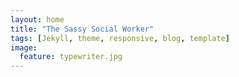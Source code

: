 ```yaml
---
layout: home
title: "The Sassy Social Worker"
tags: [Jekyll, theme, responsive, blog, template]
image:
  feature: typewriter.jpg
---
```

